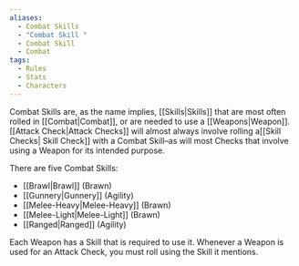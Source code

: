 ```yaml
---
aliases:
  - Combat Skills
  - "Combat Skill "
  - Combat Skill
  - Combat
tags:
  - Rules
  - Stats
  - Characters
---
```

Combat Skills are, as the name implies, [[Skills|Skills]] that are most often rolled in [[Combat|Combat]], or are needed to use a [[Weapons|Weapon]]. [[Attack Check|Attack Checks]] will almost always involve rolling a[[Skill Checks| Skill Check]] with a Combat Skill–as will most Checks that involve using a Weapon for its intended purpose.

There are five Combat Skills:

- [[Brawl|Brawl]] (Brawn)
- [[Gunnery|Gunnery]] (Agility)
- [[Melee-Heavy|Melee-Heavy]] (Brawn)
- [[Melee-Light|Melee-Light]] (Brawn)
- [[Ranged|Ranged]] (Agility)

Each Weapon has a Skill that is required to use it. Whenever a Weapon is used for an Attack Check, you must roll using the Skill it mentions.
